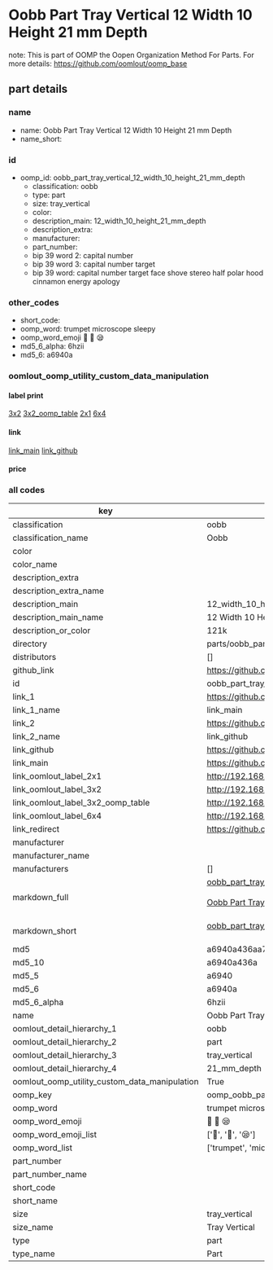 # Oobb Part Tray Vertical 12 Width 10 Height 21 mm Depth  

note: This is part of OOMP the Oopen Organization Method For Parts. For more details: https://github.com/oomlout/oomp_base

##  part details
  







### name
* name: Oobb Part Tray Vertical 12 Width 10 Height 21 mm Depth
* name_short: 
### id
* oomp_id: oobb_part_tray_vertical_12_width_10_height_21_mm_depth
  * classification: oobb
  * type: part
  * size: tray_vertical
  * color: 
  * description_main: 12_width_10_height_21_mm_depth
  * description_extra: 
  * manufacturer: 
  * part_number: 
  * bip 39 word 2: capital number
  * bip 39 word 3: capital number target
  * bip 39 word: capital number target face shove stereo half polar hood cinnamon energy apology

### other_codes
* short_code: 
* oomp_word: trumpet microscope sleepy
* oomp_word_emoji :trumpet: :microscope: :sleepy:
* md5_6_alpha: 6hzii
* md5_6: a6940a






### oomlout_oomp_utility_custom_data_manipulation
#### label print
[3x2](http://192.168.1.245:1112/?label=oomp%206hzii)
[3x2_oomp_table](http://192.168.1.108:1112/?label=oomp%206hzii)
[2x1](http://192.168.1.242:1112/?label=oomp%206hzii)
[6x4](http://192.168.1.55:1112/?label=oomp%206hzii)    

#### link

[link_main](https://github.com/oomlout/oomlout_oomp_version_1_messy/tree/main/parts/oobb_part_tray_vertical_12_width_10_height_21_mm_depth) [link_github](https://github.com/oomlout/oomlout_oomp_version_1_messy/tree/main/parts/oobb_part_tray_vertical_12_width_10_height_21_mm_depth)                             

#### price







### all codes 
| key | value |  
| --- | --- |  
| classification | oobb |  
| classification_name | Oobb |  
| color |  |  
| color_name |  |  
| description_extra |  |  
| description_extra_name |  |  
| description_main | 12_width_10_height_21_mm_depth |  
| description_main_name | 12 Width 10 Height 21 mm Depth |  
| description_or_color | 121k |  
| directory | parts/oobb_part_tray_vertical_12_width_10_height_21_mm_depth |  
| distributors | [] |  
| github_link | https://github.com/oomlout/oomlout_oomp_part_src/tree/main/parts/oobb_part_tray_vertical_12_width_10_height_21_mm_depth |  
| id | oobb_part_tray_vertical_12_width_10_height_21_mm_depth |  
| link_1 | https://github.com/oomlout/oomlout_oomp_version_1_messy/tree/main/parts/oobb_part_tray_vertical_12_width_10_height_21_mm_depth |  
| link_1_name | link_main |  
| link_2 | https://github.com/oomlout/oomlout_oomp_version_1_messy/tree/main/parts/oobb_part_tray_vertical_12_width_10_height_21_mm_depth |  
| link_2_name | link_github |  
| link_github | https://github.com/oomlout/oomlout_oomp_version_1_messy/tree/main/parts/oobb_part_tray_vertical_12_width_10_height_21_mm_depth |  
| link_main | https://github.com/oomlout/oomlout_oomp_version_1_messy/tree/main/parts/oobb_part_tray_vertical_12_width_10_height_21_mm_depth |  
| link_oomlout_label_2x1 | http://192.168.1.242:1112/?label=oomp%206hzii |  
| link_oomlout_label_3x2 | http://192.168.1.245:1112/?label=oomp%206hzii |  
| link_oomlout_label_3x2_oomp_table | http://192.168.1.108:1112/?label=oomp%206hzii |  
| link_oomlout_label_6x4 | http://192.168.1.55:1112/?label=oomp%206hzii |  
| link_redirect | https://github.com/oomlout/oomlout_oomp_version_1_messy/tree/main/parts/oobb_part_tray_vertical_12_width_10_height_21_mm_depth |  
| manufacturer |  |  
| manufacturer_name |  |  
| manufacturers | [] |  
| markdown_full | [oobb_part_tray_vertical_12_width_10_height_21_mm_depth](none)<br>[](none)<br>[Oobb Part Tray Vertical 12 Width 10 Height 21 Mm Depth](none)<br><br> |  
| markdown_short | [oobb_part_tray_vertical_12_width_10_height_21_mm_depth](none)<br><br> |  
| md5 | a6940a436aa76d0f56638519bbe5d910 |  
| md5_10 | a6940a436a |  
| md5_5 | a6940 |  
| md5_6 | a6940a |  
| md5_6_alpha | 6hzii |  
| name | Oobb Part Tray Vertical 12 Width 10 Height 21 mm Depth |  
| oomlout_detail_hierarchy_1 | oobb |  
| oomlout_detail_hierarchy_2 | part |  
| oomlout_detail_hierarchy_3 | tray_vertical |  
| oomlout_detail_hierarchy_4 | 21_mm_depth |  
| oomlout_oomp_utility_custom_data_manipulation | True |  
| oomp_key | oomp_oobb_part_tray_vertical_12_width_10_height_21_mm_depth |  
| oomp_word | trumpet microscope sleepy |  
| oomp_word_emoji | :trumpet: :microscope: :sleepy: |  
| oomp_word_emoji_list | [':trumpet:', ':microscope:', ':sleepy:'] |  
| oomp_word_list | ['trumpet', 'microscope', 'sleepy'] |  
| part_number |  |  
| part_number_name |  |  
| short_code |  |  
| short_name |  |  
| size | tray_vertical |  
| size_name | Tray Vertical |  
| type | part |  
| type_name | Part |  
